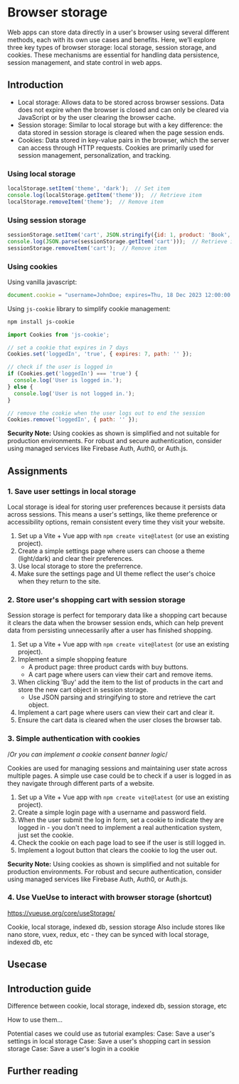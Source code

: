 # Browser storage

Web apps can store data directly in a user's browser using several different methods, each with its own use cases and benefits. Here, we’ll explore three key types of browser storage: local storage, session storage, and cookies. These mechanisms are essential for handling data persistence, session management, and state control in web apps.

## Introduction

- Local storage: Allows data to be stored across browser sessions. Data does not expire when the browser is closed and can only be cleared via JavaScript or by the user clearing the browser cache.
- Session storage: Similar to local storage but with a key difference: the data stored in session storage is cleared when the page session ends.
- Cookies: Data stored in key-value pairs in the browser, which the server can access through HTTP requests. Cookies are primarily used for session management, personalization, and tracking.

### Using local storage

```javascript
localStorage.setItem('theme', 'dark');  // Set item
console.log(localStorage.getItem('theme'));  // Retrieve item
localStorage.removeItem('theme');  // Remove item
```

### Using session storage

```javascript
sessionStorage.setItem('cart', JSON.stringify({id: 1, product: 'Book', quantity: 3}));  // Set item
console.log(JSON.parse(sessionStorage.getItem('cart')));  // Retrieve item
sessionStorage.removeItem('cart');  // Remove item
```

### Using cookies

Using vanilla javascript:

```javascript
document.cookie = "username=JohnDoe; expires=Thu, 18 Dec 2023 12:00:00 UTC; path=/";  // Set cookie
```

Using `js-cookie` library to simplify cookie management:

```bash
npm install js-cookie
```

```javascript
import Cookies from 'js-cookie';

// set a cookie that expires in 7 days
Cookies.set('loggedIn', 'true', { expires: 7, path: '' });

// check if the user is logged in
if (Cookies.get('loggedIn') === 'true') {
  console.log('User is logged in.');
} else {
  console.log('User is not logged in.');
}

// remove the cookie when the user logs out to end the session
Cookies.remove('loggedIn', { path: '' });
```

**Security Note:** Using cookies as shown is simplified and not suitable for production environments. For robust and secure authentication, consider using managed services like Firebase Auth, Auth0, or Auth.js.

## Assignments

### 1. Save user settings in local storage

Local storage is ideal for storing user preferences because it persists data across sessions. This means a user's settings, like theme preference or accessibility options, remain consistent every time they visit your website.

1. Set up a Vite + Vue app with `npm create vite@latest` (or use an existing project).
2. Create a simple settings page where users can choose a theme (light/dark) and clear their preferences.
3. Use local storage to store the preferrence.
4. Make sure the settings page and UI theme reflect the user's choice when they return to the site.

### 2. Store user's shopping cart with session storage

Session storage is perfect for temporary data like a shopping cart because it clears the data when the browser session ends, which can help prevent data from persisting unnecessarily after a user has finished shopping.

1. Set up a Vite + Vue app with `npm create vite@latest` (or use an existing project).
2. Implement a simple shopping feature
    - A product page: three product cards with buy buttons.
    - A cart page where users can view their cart and remove items.
3. When clicking 'Buy' add the item to the list of products in the cart and store the new cart object in session storage.
    - Use JSON parsing and stringifying to store and retrieve the cart object.
4. Implement a cart page where users can view their cart and clear it.
5. Ensure the cart data is cleared when the user closes the browser tab.

### 3. Simple authentication with cookies

/*Or you can implement a cookie consent banner logic*/

Cookies are used for managing sessions and maintaining user state across multiple pages. A simple use case could be to check if a user is logged in as they navigate through different parts of a website.

1. Set up a Vite + Vue app with `npm create vite@latest` (or use an existing project).
2. Create a simple login page with a username and password field.
3. When the user submit the log in form, set a cookie to indicate they are logged in - you don't need to implement a real authentication system, just set the cookie.
4. Check the cookie on each page load to see if the user is still logged in.
5. Implement a logout button that clears the cookie to log the user out.

**Security Note:** Using cookies as shown is simplified and not suitable for production environments. For robust and secure authentication, consider using managed services like Firebase Auth, Auth0, or Auth.js.

### 4. Use VueUse to interact with browser storage (shortcut)

https://vueuse.org/core/useStorage/


Cookie, local storage, indexed db, session storage 
Also include stores like nano store, vuex, redux, etc - they can be synced with local storage, indexed db, etc

## Usecase



## Introduction guide

Difference between cookie, local storage, indexed db, session storage, etc

How to use them...

Potential cases we could use as tutorial examples:
Case: Save a user's settings in local storage
Case: Save a user's shopping cart in session storage
Case: Save a user's login in a cookie

## Further reading